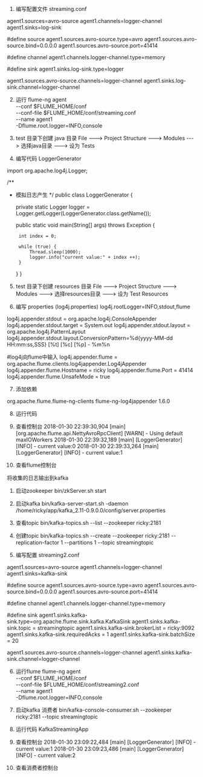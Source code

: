1. 编写配置文件
streaming.conf

agent1.sources=avro-source
agent1.channels=logger-channel
agent1.sinks=log-sink

#define source
agent1.sources.avro-source.type=avro
agent1.sources.avro-source.bind=0.0.0.0
agent1.sources.avro-source.port=41414

#define channel
agent1.channels.logger-channel.type=memory

#define sink
agent1.sinks.log-sink.type=logger

agent1.sources.avro-source.channels=logger-channel
agent1.sinks.log-sink.channel=logger-channel

2. 运行
flume-ng agent \
--conf $FLUME_HOME/conf \
--conf-file $FLUME_HOME/conf/streaming.conf \
--name agent1 \
-Dflume.root.logger=INFO,console

3. test 目录下创建 java 目录
File ---> Project Structure ---> Modules ---> 选择java目录 ---> 设为 Tests

4. 编写代码 LoggerGenerator

import org.apache.log4j.Logger;

/**
 * 模拟日志产生
 */
public class LoggerGenerator {

    private static Logger logger = Logger.getLogger(LoggerGenerator.class.getName());

    public static void main(String[] args) throws Exception {

        int index = 0;

        while (true) {
            Thread.sleep(1000);
            logger.info("current value:" + index ++);
        }
    }
}

5. test 目录下创建 resources 目录
File ---> Project Structure ---> Modules ---> 选择resources目录 ---> 设为 Test Resources

6. 编写 properties (log4j.properties)
log4j.rootLogger=INFO,stdout,flume

log4j.appender.stdout = org.apache.log4j.ConsoleAppender
log4j.appender.stdout.target = System.out
log4j.appender.stdout.layout = org.apache.log4j.PatternLayout
log4j.appender.stdout.layout.ConversionPattern=%d{yyyy-MM-dd HH:mm:ss,SSS} [%t] [%c] [%p] - %m%n

#log4j向flume中输入
log4j.appender.flume = org.apache.flume.clients.log4jappender.Log4jAppender
log4j.appender.flume.Hostname = ricky
log4j.appender.flume.Port = 41414
log4j.appender.flume.UnsafeMode = true

7. 添加依赖
<dependency>
<groupId>org.apache.flume.flume-ng-clients</groupId>
<artifactId>flume-ng-log4jappender</artifactId>
<version>1.6.0</version>
</dependency>

8. 运行代码

9. 查看控制台
2018-01-30 22:39:30,904 [main] [org.apache.flume.api.NettyAvroRpcClient] [WARN] - Using default maxIOWorkers
2018-01-30 22:39:32,189 [main] [LoggerGenerator] [INFO] - current value:0
2018-01-30 22:39:33,264 [main] [LoggerGenerator] [INFO] - current value:1

10. 查看flume控制台

将收集的日志输出到kafka
1. 启动zookeeper
bin/zkServer.sh start

2. 启动kafka
bin/kafka-server-start.sh -daemon /home/ricky/app/kafka_2.11-0.9.0.0/config/server.properties

3. 查看topic
bin/kafka-topics.sh --list --zookeeper ricky:2181

4. 创建topic
bin/kafka-topics.sh --create --zookeeper ricky:2181 --replication-factor 1 --partitions 1 --topic streamingtopic

5. 编写配置
streaming2.conf

agent1.sources=avro-source
agent1.channels=logger-channel
agent1.sinks=kafka-sink

#define source
agent1.sources.avro-source.type=avro
agent1.sources.avro-source.bind=0.0.0.0
agent1.sources.avro-source.port=41414

#define channel
agent1.channels.logger-channel.type=memory

#define sink
agent1.sinks.kafka-sink.type=org.apache.flume.sink.kafka.KafkaSink
agent1.sinks.kafka-sink.topic = streamingtopic
agent1.sinks.kafka-sink.brokerList = ricky:9092
agent1.sinks.kafka-sink.requiredAcks = 1
agent1.sinks.kafka-sink.batchSize = 20

agent1.sources.avro-source.channels=logger-channel
agent1.sinks.kafka-sink.channel=logger-channel

6. 运行flume
flume-ng agent \
--conf $FLUME_HOME/conf \
--conf-file $FLUME_HOME/conf/streaming2.conf \
--name agent1 \
-Dflume.root.logger=INFO,console

7. 启动kafka 消费者
bin/kafka-console-consumer.sh --zookeeper ricky:2181 --topic streamingtopic

8. 运行代码 KafkaStreamingApp

9. 查看控制台
2018-01-30 23:09:22,484 [main] [LoggerGenerator] [INFO] - current value:1
2018-01-30 23:09:23,486 [main] [LoggerGenerator] [INFO] - current value:2

10. 查看消费者控制台

